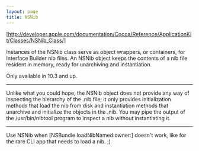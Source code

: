 ```yaml
---
layout: page
title: NSNib
---
```


[http://developer.apple.com/documentation/Cocoa/Reference/ApplicationKit/Classes/NSNib_Class/]

Instances of the NSNib class serve as object wrappers, or containers, for Interface Builder nib files. An NSNib object keeps the contents of a nib file resident in memory, ready for unarchiving and instantiation.

Only available in 10.3 and up.

----

Unlike what you could hope, the NSNib object does not provide any way of inspecting the hierarchy of the .nib file; it only provides initialization methods that load the nib from disk and instantiation methods that unarchive and initialize the objects in the .nib. You may pipe the output of the /usr/bin/nibtool program to inspect a nib without instantiating it.

----

Use NSNib when     [NSBundle loadNibNamed:owner:] doesn't work, like for the rare CLI app that needs to load a nib. ;)

